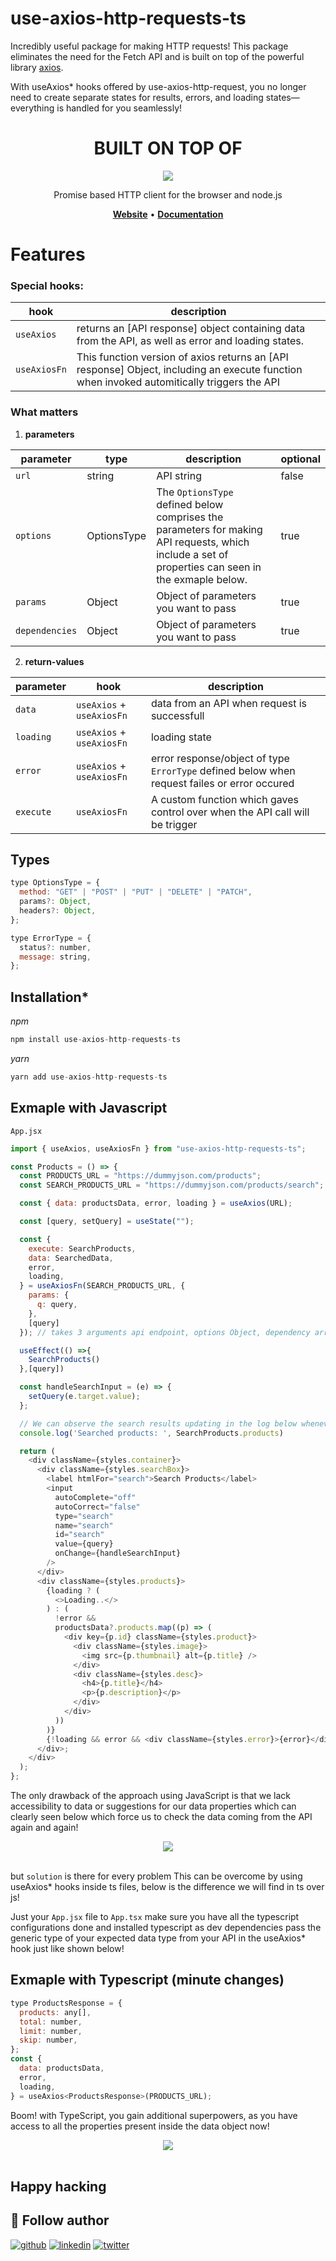 # use-axios-http-requests-ts

Incredibly useful package for making HTTP requests! This package eliminates the need for the Fetch API and is built on top of the powerful library [axios](https://www.npmjs.com/package/axios).

With useAxios\* hooks offered by use-axios-http-request, you no longer need to create separate states for results, errors, and loading states—everything is handled for you seamlessly!

<div align="center">
 <h1> BUILT ON TOP OF</h1>
</div>

<div align="center">
   <a href="https://axios-http.com"><img src="https://axios-http.com/assets/logo.svg" /></a><br>
</div>
<p align="center">Promise based HTTP client for the browser and node.js</p>

<p align="center">
    <a href="https://axios-http.com/"><b>Website</b></a> •
    <a href="https://axios-http.com/docs/intro"><b>Documentation</b></a>
</p>

# Features

### Special hooks:

| hook         | description                                                                                                                                |
| ------------ | ------------------------------------------------------------------------------------------------------------------------------------------ |
| `useAxios`   | returns an [API response] object containing data from the API, as well as error and loading states.                                        |
| `useAxiosFn` | This function version of axios returns an [API response] Object, including an execute function when invoked automitically triggers the API |

### What matters

1. **parameters**

| parameter      | type        | description                                                                                                                                        | optional |
| -------------- | ----------- | -------------------------------------------------------------------------------------------------------------------------------------------------- | -------- |
| `url`          | string      | API string                                                                                                                                         | false    |
| `options`      | OptionsType | The `OptionsType` defined below comprises the parameters for making API requests, which include a set of properties can seen in the exmaple below. | true     |
| `params`       | Object      | Object of parameters you want to pass                                                                                                              | true     |
| `dependencies` | Object      | Object of parameters you want to pass                                                                                                              | true     |

2. **return-values**

| parameter | hook                      | description                                                                                  |
| --------- | ------------------------- | -------------------------------------------------------------------------------------------- |
| `data`    | `useAxios` + `useAxiosFn` | data from an API when request is successfull                                                 |
| `loading` | `useAxios` + `useAxiosFn` | loading state                                                                                |
| `error`   | `useAxios` + `useAxiosFn` | error response/object of type `ErrorType` defined below when request failes or error occured |
| `execute` | `useAxiosFn`              | A custom function which gaves control over when the API call will be trigger                 |

## Types

```js
type OptionsType = {
  method: "GET" | "POST" | "PUT" | "DELETE" | "PATCH",
  params?: Object,
  headers?: Object,
};

type ErrorType = {
  status?: number,
  message: string,
};
```

## Installation\*

_npm_

```js
npm install use-axios-http-requests-ts
```

_yarn_

```js
yarn add use-axios-http-requests-ts
```

## Exmaple with Javascript

`App.jsx`

```js
import { useAxios, useAxiosFn } from "use-axios-http-requests-ts";

const Products = () => {
  const PRODUCTS_URL = "https://dummyjson.com/products";
  const SEARCH_PRODUCTS_URL = "https://dummyjson.com/products/search";

  const { data: productsData, error, loading } = useAxios(URL);

  const [query, setQuery] = useState("");

  const {
    execute: SearchProducts,
    data: SearchedData,
    error,
    loading,
  } = useAxiosFn(SEARCH_PRODUCTS_URL, {
    params: {
      q: query,
    },
    [query]
  }); // takes 3 arguments api endpoint, options Object, dependency array

  useEffect(() =>{
    SearchProducts()
  },[query])

  const handleSearchInput = (e) => {
    setQuery(e.target.value);
  };

  // We can observe the search results updating in the log below whenever the query changes by invoking the SearchProducts() function inside a useEffect hook.
  console.log('Searched products: ', SearchProducts.products)

  return (
    <div className={styles.container}>
      <div className={styles.searchBox}>
        <label htmlFor="search">Search Products</label>
        <input
          autoComplete="off"
          autoCorrect="false"
          type="search"
          name="search"
          id="search"
          value={query}
          onChange={handleSearchInput}
        />
      </div>
      <div className={styles.products}>
        {loading ? (
          <>Loading..</>
        ) : (
          !error &&
          productsData?.products.map((p) => (
            <div key={p.id} className={styles.product}>
              <div className={styles.image}>
                <img src={p.thumbnail} alt={p.title} />
              </div>
              <div className={styles.desc}>
                <h4>{p.title}</h4>
                <p>{p.description}</p>
              </div>
            </div>
          ))
        )}
        {!loading && error && <div className={styles.error}>{error}</div>}
      </div>;
    </div>
  );
};
```

The only drawback of the approach using JavaScript is that we lack accessibility to data or suggestions for our data properties which can clearly seen below which force us to check the data coming from the API again and again!

<div align="center">
   <img src="https://dev-hub-nextjs-app.vercel.app/_next/image?url=http%3A%2F%2Fres.cloudinary.com%2Fdvzjzf36i%2Fimage%2Fupload%2Fv1710102197%2Fqkblnyxu5qzoqqtqmc4i.png&w=1920&q=75" /<br>
</div>
<br/>

but `solution` is there for every problem
This can be overcome by using useAxios\* hooks inside ts files, below is the difference we will find in ts over js!

Just your `App.jsx` file to `App.tsx` make sure you have all the typescript configurations done and installed typescript as dev dependencies pass the generic type of your expected data type from your API in the useAxios\* hook just like shown below!

## Exmaple with Typescript (minute changes)

```js
type ProductsResponse = {
  products: any[],
  total: number,
  limit: number,
  skip: number,
};
const {
  data: productsData,
  error,
  loading,
} = useAxios<ProductsResponse>(PRODUCTS_URL);
```

Boom! with TypeScript, you gain additional superpowers, as you have access to all the properties present inside the data object now!

<div align="center">
   <img src="https://dev-hub-nextjs-app.vercel.app/_next/image?url=http%3A%2F%2Fres.cloudinary.com%2Fdvzjzf36i%2Fimage%2Fupload%2Fv1710102152%2Fqqnnmlacrogzvpd1rird.png&w=1920&q=75" /<br>
</div>
<br/>

## Happy hacking 

## 🚀 Follow author

[![github](https://img.shields.io/badge/github-000?style=for-the-badge&logo=github&logoColor=white)](https://github.com/SoloProgrammer/)
[![linkedin](https://img.shields.io/badge/linkedin-0A66C2?style=for-the-badge&logo=linkedin&logoColor=white)](https://www.linkedin.com/in/pratham-shinde-698a4b240/)
[![twitter](https://img.shields.io/badge/twitter-1DA1F2?style=for-the-badge&logo=twitter&logoColor=white)](https://twitter.com/dev_pratham_0g)

